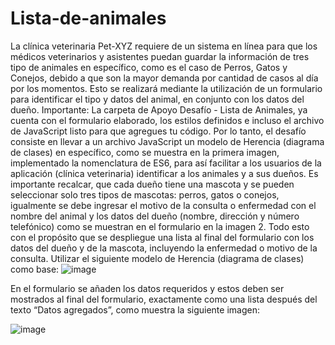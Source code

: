 # Lista-de-animales

La clínica veterinaria Pet-XYZ requiere de un sistema en línea para que los médicos
veterinarios y asistentes puedan guardar la información de tres tipo de animales en
específico, como es el caso de Perros, Gatos y Conejos, debido a que son la mayor demanda
por cantidad de casos al día por los momentos. Esto se realizará mediante la utilización de
un formulario para identificar el tipo y datos del animal, en conjunto con los datos del dueño.
Importante: La carpeta de Apoyo Desafío - Lista de Animales, ya cuenta con el formulario
elaborado, los estilos definidos e incluso el archivo de JavaScript listo para que agregues tu
código.
Por lo tanto, el desafío consiste en llevar a un archivo JavaScript un modelo de Herencia
(diagrama de clases) en específico, como se muestra en la primera imagen, implementado
la nomenclatura de ES6, para así facilitar a los usuarios de la aplicación (clínica veterinaria)
identificar a los animales y a sus dueños. Es importante recalcar, que cada dueño tiene una
mascota y se pueden seleccionar solo tres tipos de mascotas: perros, gatos o conejos,
igualmente se debe ingresar el motivo de la consulta o enfermedad con el nombre del
animal y los datos del dueño (nombre, dirección y número telefónico) como se muestran en
el formulario en la imagen 2. Todo esto con el propósito que se despliegue una lista al final
del formulario con los datos del dueño y de la mascota, incluyendo la enfermedad o motivo
de la consulta.
Utilizar el siguiente modelo de Herencia (diagrama de clases) como base:
![image](https://user-images.githubusercontent.com/68132636/160258800-d1d4e497-2550-4bb1-8382-419540a457e1.png)

En el formulario se añaden los datos requeridos y estos deben ser mostrados al final del
formulario, exactamente como una lista después del texto “Datos agregados”, como
muestra la siguiente imagen:

![image](https://user-images.githubusercontent.com/68132636/160258814-1484e387-b25f-4184-91ca-db9de2c117d1.png)



